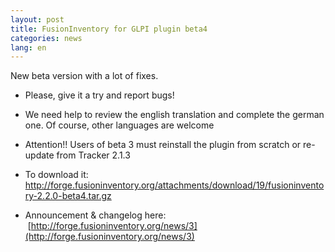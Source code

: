 ```yaml
---
layout: post
title: FusionInventory for GLPI plugin beta4
categories: news
lang: en
---
```


New beta version with a lot of fixes.

* Please, give it a try and report bugs!


* We need help to review the english translation and complete the german one. Of course, other languages are welcome


* Attention!! Users of beta 3 must reinstall the plugin from scratch or re-update from Tracker 2.1.3


* To download it: <a title="http://forge.fusioninventory.org/attachments/download/19/fusioninventory-2.2.0-beta4.tar.gz" href="http://forge.fusioninventory.org/attachments/download/19/fusioninventory-2.2.0-beta4.tar.gz">http://forge.fusioninventory.org/attachments/download/19/fusioninventory-2.2.0-beta4﻿.tar.gz</a>


* Announcement &amp; changelog here:  ﻿[http://forge.fusioninventory.org/news/3](http://forge.fusioninventory.org/news/3)

<blockquote>


</blockquote>
